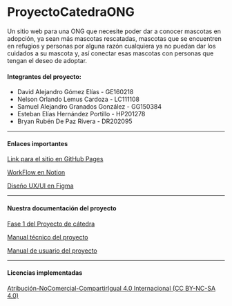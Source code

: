 # ProyectoCatedraONG
Un sitio web para una ONG que necesite poder dar a conocer mascotas en adopción, ya sean más mascotas rescatadas, mascotas que se encuentren en refugios y personas por alguna razón cualquiera ya no puedan dar los cuidados a su mascota y, así conectar esas mascotas con personas que tengan el deseo de adoptar.

#### Integrantes del proyecto:
- David Alejandro Gómez Elías - GE160218
- Nelson Orlando Lemus Cardoza - LC111108
- Samuel Alejandro Granados González - GG150384
- Esteban Elías Hernández Portillo - HP201278
- Bryan Rubén De Paz Rivera - DR202095

------------



#### Enlaces importantes
[Link para el sitio en GitHub Pages](https://alegomez07.github.io/ProyectoCatedraONG/)

[WorkFlow en Notion](https://mercury-elf-107.notion.site/Workflow-proyecto-de-c-tedra-3a34acde2e964a62ae32d032fe7cb68b "WorkFlow en Notion")

[Diseño UX/UI en Figma](http://www.figma.com/file/wpSWRhkgUFYan9KjOdPXUU/Proyecto-de-catedra?node-id=0%3A1 "Diseño UX/UI en Figma")

------------

#### Nuestra documentación del proyecto
[Fase 1 del Proyecto de cátedra](https://drive.google.com/file/d/1YmZm8vdubdXFwZm0J977muq71VN_57F7/view?usp=sharing) 

[Manual técnico del proyecto](https://drive.google.com/file/d/120HZ4iTp1O8nDpV59nKvm23-hivGpknP/view?usp=sharing)

[Manual de usuario del proyecto](https://drive.google.com/file/d/1TjfMn3amzquL0gpr5bQgN6gBNcO_8hQm/view?usp=sharing)


------------
#### Licencias implementadas
[Atribución-NoComercial-CompartirIgual 4.0 Internacional (CC BY-NC-SA 4.0) ](http://creativecommons.org/licenses/by-nc/4.0/deed.es "Atribución-NoComercial-CompartirIgual 4.0 Internacional (CC BY-NC-SA 4.0) ")
